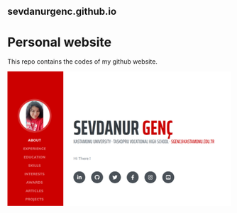 ## sevdanurgenc.github.io
# Personal website

This repo contains the codes of  my github website.

![img](https://github.com/SevdanurGENC/sevdanurgenc.github.io/blob/master/nano.png)
